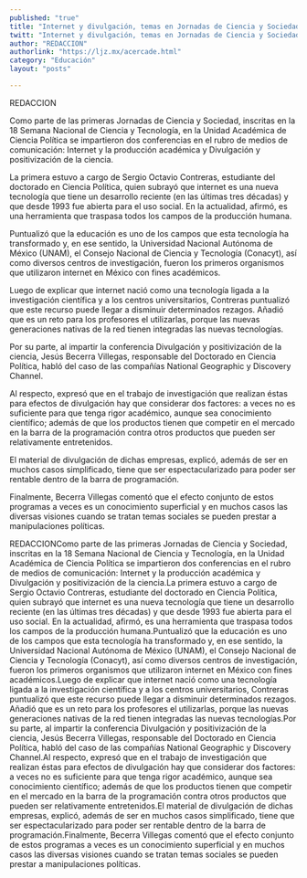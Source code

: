 ```yaml
---
published: "true"
title: "Internet y divulgación, temas en Jornadas de Ciencia y Sociedad"
twitt: "Internet y divulgación, temas en Jornadas de Ciencia y Sociedad"
author: "REDACCION"
authorlink: "https://ljz.mx/acercade.html"
category: "Educación"
layout: "posts"

---
```



  
  
  
  
  



  REDACCION



  Como parte de las primeras Jornadas de Ciencia y Sociedad, inscritas en la 18 Semana Nacional de Ciencia y Tecnología, en la Unidad Académica de Ciencia Política se impartieron dos conferencias en el rubro de medios de comunicación: Internet y la producción académica y Divulgación y positivización de la ciencia.



  La primera estuvo a cargo de Sergio Octavio Contreras, estudiante del doctorado en Ciencia Política, quien subrayó que internet es una nueva tecnología que tiene un desarrollo reciente (en las últimas tres décadas) y que desde 1993 fue abierta para el uso social. En la actualidad, afirmó, es una herramienta que traspasa todos los campos de la producción humana.



  Puntualizó que la educación es uno de los campos que esta tecnología ha transformado y, en ese sentido, la Universidad Nacional Autónoma de México (UNAM), el Consejo Nacional de Ciencia y Tecnología (Conacyt), así como diversos centros de investigación, fueron los primeros organismos que utilizaron internet en México con fines académicos.



  Luego de explicar que internet nació como una tecnología ligada a la investigación científica y a los centros universitarios, Contreras puntualizó que este recurso puede llegar a disminuir determinados rezagos. Añadió que es un reto para los profesores el utilizarlas, porque las nuevas generaciones nativas de la red tienen integradas las nuevas tecnologías.



  Por su parte, al impartir la conferencia Divulgación y positivización de la ciencia, Jesús Becerra Villegas, responsable del Doctorado en Ciencia Política, habló del caso de las compañías National Geographic y Discovery Channel.



  Al respecto, expresó que en el trabajo de investigación que realizan éstas para efectos de divulgación hay que considerar dos factores: a veces no es suficiente para que tenga rigor académico, aunque sea conocimiento científico; además de que los productos tienen que competir en el mercado en la barra de la programación contra otros productos que pueden ser relativamente entretenidos.



  El material de divulgación de dichas empresas, explicó, además de ser en muchos casos simplificado, tiene que ser espectacularizado para poder ser rentable dentro de la barra de programación.



  Finalmente, Becerra Villegas comentó que el efecto conjunto de estos programas a veces es un conocimiento superficial y en muchos casos las diversas visiones cuando se tratan temas sociales se pueden prestar a manipulaciones políticas.



  REDACCIONComo parte de las primeras Jornadas de Ciencia y Sociedad, inscritas en la 18 Semana Nacional de Ciencia y Tecnología, en la Unidad Académica de Ciencia Política se impartieron dos conferencias en el rubro de medios de comunicación: Internet y la producción académica y Divulgación y positivización de la ciencia.La primera estuvo a cargo de Sergio Octavio Contreras, estudiante del doctorado en Ciencia Política, quien subrayó que internet es una nueva tecnología que tiene un desarrollo reciente (en las últimas tres décadas) y que desde 1993 fue abierta para el uso social. En la actualidad, afirmó, es una herramienta que traspasa todos los campos de la producción humana.Puntualizó que la educación es uno de los campos que esta tecnología ha transformado y, en ese sentido, la Universidad Nacional Autónoma de México (UNAM), el Consejo Nacional de Ciencia y Tecnología (Conacyt), así como diversos centros de investigación, fueron los primeros organismos que utilizaron internet en México con fines académicos.Luego de explicar que internet nació como una tecnología ligada a la investigación científica y a los centros universitarios, Contreras puntualizó que este recurso puede llegar a disminuir determinados rezagos. Añadió que es un reto para los profesores el utilizarlas, porque las nuevas generaciones nativas de la red tienen integradas las nuevas tecnologías.Por su parte, al impartir la conferencia Divulgación y positivización de la ciencia, Jesús Becerra Villegas, responsable del Doctorado en Ciencia Política, habló del caso de las compañías National Geographic y Discovery Channel.Al respecto, expresó que en el trabajo de investigación que realizan éstas para efectos de divulgación hay que considerar dos factores: a veces no es suficiente para que tenga rigor académico, aunque sea conocimiento científico; además de que los productos tienen que competir en el mercado en la barra de la programación contra otros productos que pueden ser relativamente entretenidos.El material de divulgación de dichas empresas, explicó, además de ser en muchos casos simplificado, tiene que ser espectacularizado para poder ser rentable dentro de la barra de programación.Finalmente, Becerra Villegas comentó que el efecto conjunto de estos programas a veces es un conocimiento superficial y en muchos casos las diversas visiones cuando se tratan temas sociales se pueden prestar a manipulaciones políticas.

